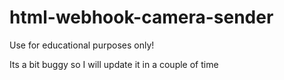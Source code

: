 # html-webhook-camera-sender

Use for educational purposes only!

Its a bit buggy so I will update it in a couple of time
